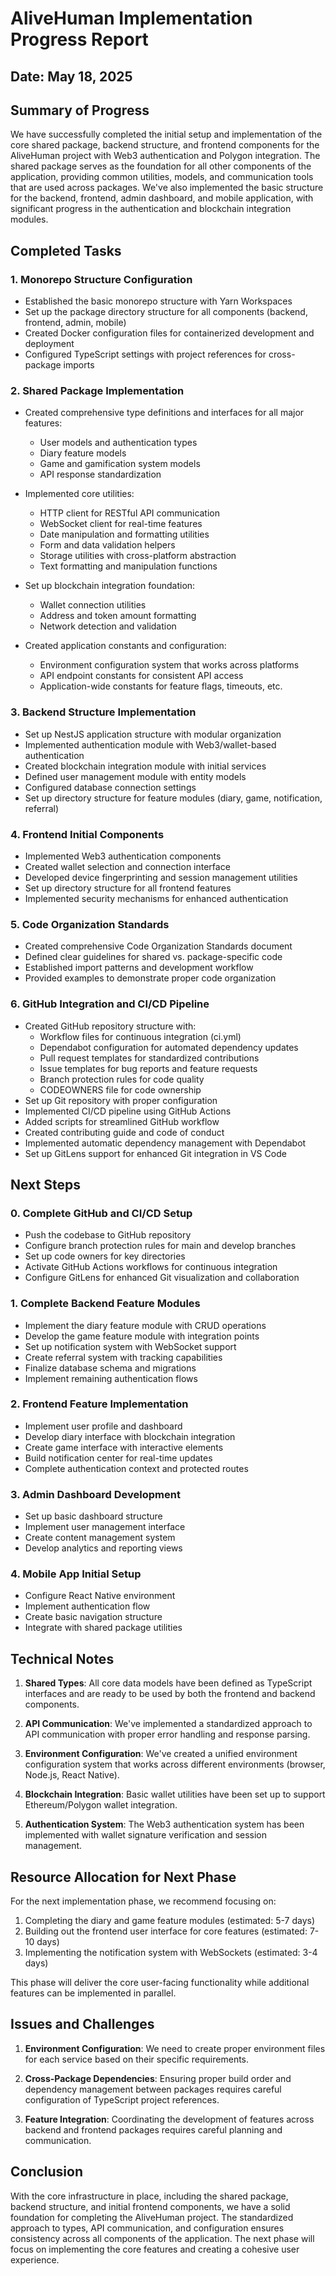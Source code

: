 # AliveHuman Implementation Progress Report

## Date: May 18, 2025

## Summary of Progress

We have successfully completed the initial setup and implementation of the core shared package, backend structure, and frontend components for the AliveHuman project with Web3 authentication and Polygon integration. The shared package serves as the foundation for all other components of the application, providing common utilities, models, and communication tools that are used across packages. We've also implemented the basic structure for the backend, frontend, admin dashboard, and mobile application, with significant progress in the authentication and blockchain integration modules.

## Completed Tasks

### 1. Monorepo Structure Configuration

- Established the basic monorepo structure with Yarn Workspaces
- Set up the package directory structure for all components (backend, frontend, admin, mobile)
- Created Docker configuration files for containerized development and deployment
- Configured TypeScript settings with project references for cross-package imports

### 2. Shared Package Implementation

- Created comprehensive type definitions and interfaces for all major features:
  - User models and authentication types
  - Diary feature models
  - Game and gamification system models
  - API response standardization
  
- Implemented core utilities:
  - HTTP client for RESTful API communication
  - WebSocket client for real-time features
  - Date manipulation and formatting utilities
  - Form and data validation helpers
  - Storage utilities with cross-platform abstraction
  - Text formatting and manipulation functions
  
- Set up blockchain integration foundation:
  - Wallet connection utilities
  - Address and token amount formatting
  - Network detection and validation
  
- Created application constants and configuration:
  - Environment configuration system that works across platforms
  - API endpoint constants for consistent API access
  - Application-wide constants for feature flags, timeouts, etc.

### 3. Backend Structure Implementation

- Set up NestJS application structure with modular organization
- Implemented authentication module with Web3/wallet-based authentication
- Created blockchain integration module with initial services
- Defined user management module with entity models
- Configured database connection settings
- Set up directory structure for feature modules (diary, game, notification, referral)

### 4. Frontend Initial Components

- Implemented Web3 authentication components
- Created wallet selection and connection interface
- Developed device fingerprinting and session management utilities
- Set up directory structure for all frontend features
- Implemented security mechanisms for enhanced authentication

### 5. Code Organization Standards

- Created comprehensive Code Organization Standards document
- Defined clear guidelines for shared vs. package-specific code
- Established import patterns and development workflow
- Provided examples to demonstrate proper code organization

### 6. GitHub Integration and CI/CD Pipeline

- Created GitHub repository structure with:
  - Workflow files for continuous integration (ci.yml)
  - Dependabot configuration for automated dependency updates  
  - Pull request templates for standardized contributions
  - Issue templates for bug reports and feature requests
  - Branch protection rules for code quality
  - CODEOWNERS file for code ownership
- Set up Git repository with proper configuration
- Implemented CI/CD pipeline using GitHub Actions
- Added scripts for streamlined GitHub workflow
- Created contributing guide and code of conduct
- Implemented automatic dependency management with Dependabot
- Set up GitLens support for enhanced Git integration in VS Code

## Next Steps

### 0. Complete GitHub and CI/CD Setup

- Push the codebase to GitHub repository
- Configure branch protection rules for main and develop branches
- Set up code owners for key directories
- Activate GitHub Actions workflows for continuous integration
- Configure GitLens for enhanced Git visualization and collaboration

### 1. Complete Backend Feature Modules

- Implement the diary feature module with CRUD operations
- Develop the game feature module with integration points
- Set up notification system with WebSocket support
- Create referral system with tracking capabilities
- Finalize database schema and migrations
- Implement remaining authentication flows

### 2. Frontend Feature Implementation

- Implement user profile and dashboard
- Develop diary interface with blockchain integration
- Create game interface with interactive elements
- Build notification center for real-time updates
- Complete authentication context and protected routes

### 3. Admin Dashboard Development

- Set up basic dashboard structure
- Implement user management interface
- Create content management system
- Develop analytics and reporting views

### 4. Mobile App Initial Setup

- Configure React Native environment
- Implement authentication flow
- Create basic navigation structure
- Integrate with shared package utilities

## Technical Notes

1. **Shared Types**: All core data models have been defined as TypeScript interfaces and are ready to be used by both the frontend and backend components.

2. **API Communication**: We've implemented a standardized approach to API communication with proper error handling and response parsing.

3. **Environment Configuration**: We've created a unified environment configuration system that works across different environments (browser, Node.js, React Native).

4. **Blockchain Integration**: Basic wallet utilities have been set up to support Ethereum/Polygon wallet integration.

5. **Authentication System**: The Web3 authentication system has been implemented with wallet signature verification and session management.

## Resource Allocation for Next Phase

For the next implementation phase, we recommend focusing on:

1. Completing the diary and game feature modules (estimated: 5-7 days)
2. Building out the frontend user interface for core features (estimated: 7-10 days)
3. Implementing the notification system with WebSockets (estimated: 3-4 days)

This phase will deliver the core user-facing functionality while additional features can be implemented in parallel.

## Issues and Challenges

1. **Environment Configuration**: We need to create proper environment files for each service based on their specific requirements.

2. **Cross-Package Dependencies**: Ensuring proper build order and dependency management between packages requires careful configuration of TypeScript project references.

3. **Feature Integration**: Coordinating the development of features across backend and frontend packages requires careful planning and communication.

## Conclusion

With the core infrastructure in place, including the shared package, backend structure, and initial frontend components, we have a solid foundation for completing the AliveHuman project. The standardized approach to types, API communication, and configuration ensures consistency across all components of the application. The next phase will focus on implementing the core features and creating a cohesive user experience.